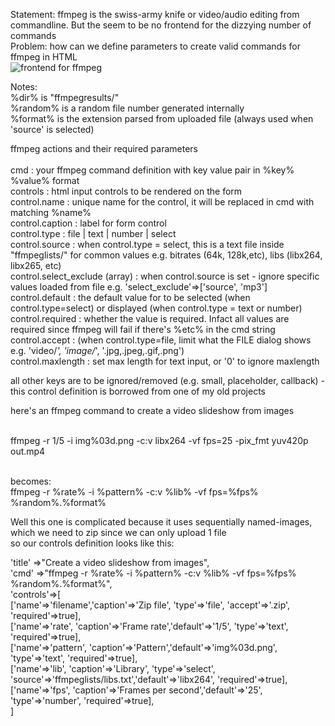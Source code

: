  Statement: ffmpeg is the swiss-army knife or video/audio editing from commandline. But the seem to be no frontend for the dizzying number of commands <BR >
 Problem: how can we define parameters to create valid commands for ffmpeg in HTML <BR >
 ![frontend for ffmpeg](https://github.com/wilwad/frontend-for-ffmpeg/blob/main/ffmpeg.png?raw=true)
 
 Notes: <BR >
 %dir% is "ffmpegresults/"  <BR >
 %random% is a random file number generated internally <BR >
 %format% is the extension parsed from uploaded file (always used when 'source' is selected)  <BR >
 
 ffmpeg actions and their required parameters <BR >
  <BR >
 cmd      : your ffmpeg command definition with key value pair in %key% %value% format <BR >
 controls : html input controls to be rendered on the form <BR >
            control.name : unique name for the control, it will be replaced in cmd with matching %name% <BR >
            control.caption : label for form control <BR >
            control.type : file | text | number | select  <BR >
            control.source : when control.type = select, this is a text file inside "ffmpeglists/" for common values e.g. bitrates (64k, 128k,etc), libs (libx264, libx265, etc) <BR >
              control.select_exclude (array) : when control.source is set - ignore specific values loaded from file e.g. 'select_exclude'=>['source', 'mp3'] <BR >
              control.default : the default value for to be selected (when control.type=select) or displayed (when control.type = text or number) <BR >
              control.required : whether the value is required. Infact all values are required since ffmpeg will fail if there's %etc% in the cmd string <BR >
              control.accept : (when control.type=file, limit what the FILE dialog shows e.g. 'video/*', 'image/*', '.jpg,.jpeg,.gif,.png') <BR >
              control.maxlength : set max length for text input, or '0' to ignore maxlength <BR >
              
 all other keys are to be ignored/removed (e.g. small, placeholder, callback) - this control definition is borrowed from one of my old projects <BR >
 
 here's an ffmpeg command to create a video slideshow from images <BR > <BR >
 
 ffmpeg -r 1/5 -i img%03d.png -c:v libx264 -vf fps=25 -pix_fmt yuv420p out.mp4 <BR > <BR >
 
 becomes: <BR >
 ffmpeg -r %rate% -i %pattern% -c:v %lib% -vf fps=%fps% %random%.%format% <BR >
 
 Well this one is complicated because it uses sequentially named-images, which we need to zip since we can only upload 1 file <BR >
 so our controls definition looks like this: <BR >
 
 'title'   =>"Create a video slideshow from images", <BR >
   'cmd'     =>"ffmpeg -r %rate% -i %pattern% -c:v %lib% -vf fps=%fps% %random%.%format%", <BR >
 'controls'=>[ <BR >
                ['name'=>'filename','caption'=>'Zip file', 'type'=>'file', 'accept'=>'.zip', 'required'=>true], <BR >
 				  ['name'=>'rate',     'caption'=>'Frame rate','default'=>'1/5', 'type'=>'text', 'required'=>true], 	  <BR >
 				  ['name'=>'pattern', 'caption'=>'Pattern','default'=>'img%03d.png', 'type'=>'text', 'required'=>true], <BR >
 				  ['name'=>'lib',     'caption'=>'Library', 'type'=>'select', 'source'=>'ffmpeglists/libs.txt','default'=>'libx264', 'required'=>true],  <BR >
 				  ['name'=>'fps',     'caption'=>'Frames per second','default'=>'25', 'type'=>'number', 'required'=>true], 				   <BR >
             ] <BR >
